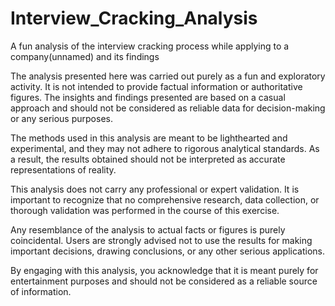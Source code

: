 # Interview_Cracking_Analysis

A fun analysis of the interview cracking process while applying to a company(unnamed) and its findings

The analysis presented here was carried out purely as a fun and exploratory activity. It is not intended to provide factual information or authoritative figures. The insights and findings presented are based on a casual approach and should not be considered as reliable data for decision-making or any serious purposes.

The methods used in this analysis are meant to be lighthearted and experimental, and they may not adhere to rigorous analytical standards. As a result, the results obtained should not be interpreted as accurate representations of reality.

This analysis does not carry any professional or expert validation. It is important to recognize that no comprehensive research, data collection, or thorough validation was performed in the course of this exercise.

Any resemblance of the analysis to actual facts or figures is purely coincidental. Users are strongly advised not to use the results for making important decisions, drawing conclusions, or any other serious applications.

By engaging with this analysis, you acknowledge that it is meant purely for entertainment purposes and should not be considered as a reliable source of information.

